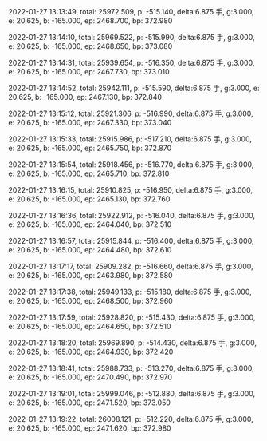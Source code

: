 2022-01-27 13:13:49, total: 25972.509, p: -515.140, delta:6.875 手, g:3.000, e: 20.625, b: -165.000, ep: 2468.700, bp: 372.980

2022-01-27 13:14:10, total: 25969.522, p: -515.990, delta:6.875 手, g:3.000, e: 20.625, b: -165.000, ep: 2468.650, bp: 373.080

2022-01-27 13:14:31, total: 25939.654, p: -516.350, delta:6.875 手, g:3.000, e: 20.625, b: -165.000, ep: 2467.730, bp: 373.010

2022-01-27 13:14:52, total: 25942.111, p: -515.590, delta:6.875 手, g:3.000, e: 20.625, b: -165.000, ep: 2467.130, bp: 372.840

2022-01-27 13:15:12, total: 25921.306, p: -516.990, delta:6.875 手, g:3.000, e: 20.625, b: -165.000, ep: 2467.330, bp: 373.040

2022-01-27 13:15:33, total: 25915.986, p: -517.210, delta:6.875 手, g:3.000, e: 20.625, b: -165.000, ep: 2465.750, bp: 372.870

2022-01-27 13:15:54, total: 25918.456, p: -516.770, delta:6.875 手, g:3.000, e: 20.625, b: -165.000, ep: 2465.710, bp: 372.810

2022-01-27 13:16:15, total: 25910.825, p: -516.950, delta:6.875 手, g:3.000, e: 20.625, b: -165.000, ep: 2465.130, bp: 372.760

2022-01-27 13:16:36, total: 25922.912, p: -516.040, delta:6.875 手, g:3.000, e: 20.625, b: -165.000, ep: 2464.040, bp: 372.510

2022-01-27 13:16:57, total: 25915.844, p: -516.400, delta:6.875 手, g:3.000, e: 20.625, b: -165.000, ep: 2464.480, bp: 372.610

2022-01-27 13:17:17, total: 25909.282, p: -516.660, delta:6.875 手, g:3.000, e: 20.625, b: -165.000, ep: 2463.980, bp: 372.580

2022-01-27 13:17:38, total: 25949.133, p: -515.180, delta:6.875 手, g:3.000, e: 20.625, b: -165.000, ep: 2468.500, bp: 372.960

2022-01-27 13:17:59, total: 25928.820, p: -515.430, delta:6.875 手, g:3.000, e: 20.625, b: -165.000, ep: 2464.650, bp: 372.510

2022-01-27 13:18:20, total: 25969.890, p: -514.430, delta:6.875 手, g:3.000, e: 20.625, b: -165.000, ep: 2464.930, bp: 372.420

2022-01-27 13:18:41, total: 25988.733, p: -513.270, delta:6.875 手, g:3.000, e: 20.625, b: -165.000, ep: 2470.490, bp: 372.970

2022-01-27 13:19:01, total: 25999.046, p: -512.880, delta:6.875 手, g:3.000, e: 20.625, b: -165.000, ep: 2471.520, bp: 373.050

2022-01-27 13:19:22, total: 26008.121, p: -512.220, delta:6.875 手, g:3.000, e: 20.625, b: -165.000, ep: 2471.620, bp: 372.980